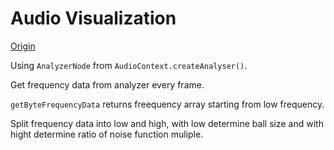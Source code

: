 Audio Visualization
===

[Origin](https://codepen.io/prakhar625/pen/zddKRj)

Using `AnalyzerNode` from `AudioContext.createAnalyser()`.

Get frequency data from analyzer every frame.

`getByteFrequencyData` returns freequency array starting from low frequency.

Split frequency data into low and high, with low determine ball size and with hight determine ratio of noise function muliple.

